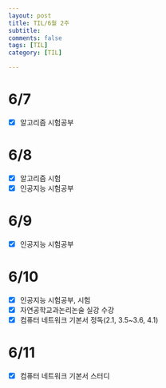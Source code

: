 ```yaml
---
layout: post
title: TIL/6월 2주
subtitle: 
comments: false
tags: [TIL]
category: [TIL]

---
```


# 6/7
- [x] 알고리즘 시험공부

# 6/8 
- [x] 알고리즘 시험
- [x] 인공지능 시험공부

# 6/9
- [x] 인공지능 시험공부

# 6/10
- [x] 인공지능 시험공부, 시험
- [x] 자연공학교과논리논술 실강 수강
- [x] 컴퓨터 네트워크 기본서 정독(2.1, 3.5~3.6, 4.1)

# 6/11
- [x] 컴퓨터 네트워크 기본서 스터디 
